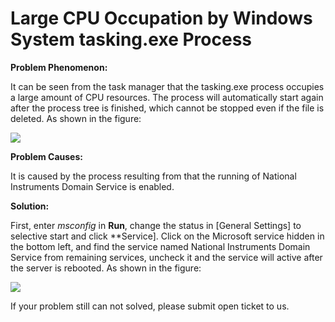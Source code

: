 # Large CPU Occupation by Windows System tasking.exe Process
**Problem Phenomenon:**

It can be seen from the task manager that the tasking.exe process occupies a large amount of CPU resources. The process will automatically start again after the process tree is finished, which cannot be stopped even if the file is deleted. As shown in the figure:

![](https://github.com/jdcloudcom/cn/blob/edit/image/Elastic-Compute/Virtual-Machine/Windows/Windows%E7%B3%BB%E7%BB%9Ftasking.exe%E8%BF%9B%E7%A8%8B%E5%8D%A0%E7%94%A8%E5%A4%A7%E9%87%8Fcpu%E8%B5%84%E6%BA%9001.png)

**Problem Causes:**

It is caused by the process resulting from that the running of National Instruments Domain Service is enabled.



**Solution:**

First, enter *msconfig* in **Run**, change the status in [General Settings] to selective start and click **Service]. Click on the Microsoft service hidden in the bottom left, and find the service named National Instruments Domain Service from remaining services, uncheck it and the service will active after the server is rebooted. As shown in the figure:

![](https://github.com/jdcloudcom/cn/blob/edit/image/Elastic-Compute/Virtual-Machine/Windows/Windows%E7%B3%BB%E7%BB%9Ftasking.exe%E8%BF%9B%E7%A8%8B%E5%8D%A0%E7%94%A8%E5%A4%A7%E9%87%8Fcpu%E8%B5%84%E6%BA%9002.png)

If your problem still can not solved, please submit open ticket to us.

